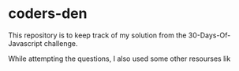 # coders-den
This repository is to keep track of my solution from the 30-Days-Of-Javascript challenge.

While attempting the questions, I also used some other resourses lik

